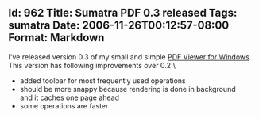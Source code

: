 Id: 962
Title: Sumatra PDF 0.3 released
Tags: sumatra
Date: 2006-11-26T00:12:57-08:00
Format: Markdown
--------------
I've released version 0.3 of my small and simple [PDF Viewer for
Windows](http://blog.kowalczyk.info/software/sumatrapdf). This version
has following improvements over 0.2:\

-   added toolbar for most frequently used operations
-   should be more snappy because rendering is done in background\
     and it caches one page ahead
-   some operations are faster

